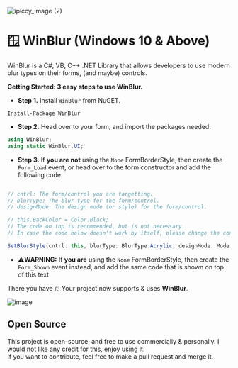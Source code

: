 ![ipiccy_image (2)](https://user-images.githubusercontent.com/84229419/210152610-2e2dcac6-a9de-4b8d-97fd-c0b16340cf95.jpg)
# 🪟 WinBlur (Windows 10 & Above)
WinBlur is a C#, VB, C++ .NET Library that allows developers to use modern blur types on their forms, (and maybe) controls.

**Getting Started: __3 easy steps__ to use WinBlur.**

- **Step 1.** Install `WinBlur` from NuGET.

```
Install-Package WinBlur
```

- **Step 2.** Head over to your form, and import the packages needed.

```cs
using WinBlur;
using static WinBlur.UI;
```

- **Step 3.** If **you are not** using the `None` FormBorderStyle, then create the `Form_Load` event, or head over to the form constructor and add the following code:

```cs

// cntrl: The form/control you are targetting.
// blurType: The blur type for the form/control.
// designMode: The design mode (or style) for the form/control.

// this.BackColor = Color.Black;
// The code on top is recommended, but is not necessary.
// In case the code below doesn't work by itself, please change the control/form BackColor to Black/White.

SetBlurStyle(cntrl: this, blurType: BlurType.Acrylic, designMode: Mode.DarkMode);
```

- ⚠️**WARNING:** If **you are** using the `None` FormBorderStyle, then create the `Form_Shown` event instead, and add the same code that is shown on top of this text.

There you have it!
Your project now supports & uses **WinBlur**.

![image](https://user-images.githubusercontent.com/84229419/210150565-e05c47d0-7a63-4381-8cb2-5ba9ed278ffa.png)

## Open Source

This project is open-source, and free to use commercially & personally. I would not like any credit for this, enjoy using it.\
If you want to contribute, feel free to make a pull request and merge it.
